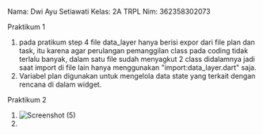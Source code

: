 Nama: Dwi Ayu Setiawati
Kelas: 2A TRPL
Nim: 362358302073

Praktikum 1
1. pada pratikum step 4 file data_layer hanya berisi expor dari file plan dan task, itu karena agar perulangan pemanggilan class pada coding tidak terlalu banyak, dalam satu file sudah menyagkut 2 class didalamnya jadi saat import di file lain hanya menggunakan "import:data_layer.dart" saja.
2. Variabel plan digunakan untuk mengelola data state yang terkait dengan rencana di dalam widget.



Praktikum 2
1. ![Screenshot (5)](https://github.com/user-attachments/assets/2a403ba2-e195-435d-bab5-3a6ba7b1a05a)
2. 
